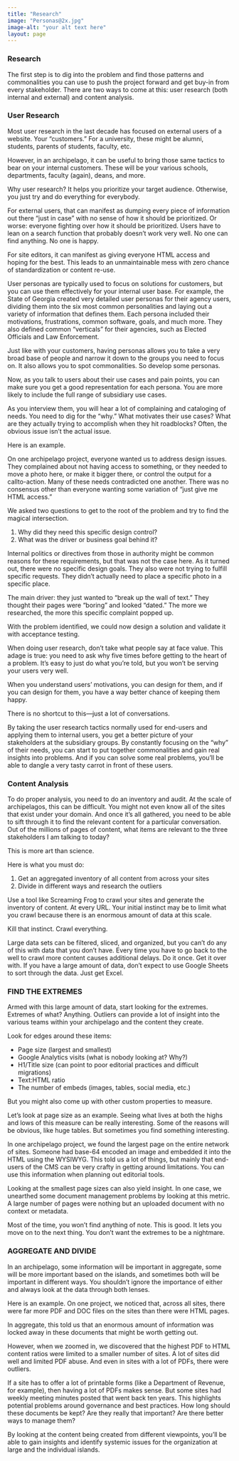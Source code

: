 ```yaml
---
title: "Research"
image: "Personas@2x.jpg"
image-alt: "your alt text here"
layout: page
---
```


### Research

The first step is to dig into the problem and find those patterns and commonalities you can use to push the project forward and get buy-in from every stakeholder. There are two ways to come at this: user research (both internal and external) and content analysis.

### User Research

Most user research in the last decade has focused on external users of a website. Your “customers.” For a university, these might be alumni, students, parents of students, faculty, etc.

However, in an archipelago, it can be useful to bring those same tactics to bear on your internal customers. These will be your various schools, departments, faculty (again), deans, and more.

Why user research? It helps you prioritize your target audience. Otherwise, you just try and do everything for everybody. 

For external users, that can manifest as dumping every piece of information out there “just in case” with no sense of how it should be prioritized. Or worse: everyone fighting over how it should be prioritized. Users have to lean on a search function that probably doesn’t work very well. No one can find anything. No one is happy.

For site editors, it can manifest as giving everyone HTML access and hoping for the best. This leads to an unmaintainable mess with zero chance of standardization or content re-use.

User personas are typically used to focus on solutions for customers, but you can use them effectively for your internal user base. For example, the State of Georgia created very detailed user personas for their agency users, dividing them into the six most common personalities and laying out a variety of information that defines them. Each persona included their motivations, frustrations, common software, goals, and much more. They also defined common “verticals” for their agencies, such as Elected Officials and Law Enforcement.

Just like with your customers, having personas allows you to take a very broad base of people and narrow it down to the groups you need to focus on. It also allows you to spot commonalities. So develop some personas.

Now, as you talk to users about their use cases and pain points, you can make sure you get a good representation for each persona. You are more likely to include the full range of subsidiary use cases.

As you interview them, you will hear a lot of complaining and cataloging of needs. You need to dig for the “why.” What motivates their use cases? What are they actually trying to accomplish when they hit roadblocks? Often, the obvious issue isn’t the actual issue.

Here is an example.

On one archipelago project, everyone wanted us to address design issues. They complained about not having access to something, or they needed to move a photo here, or make it bigger there, or control the output for a callto-action. Many of these needs contradicted one another. There was no consensus other than everyone wanting some variation of “just give me HTML access.”

We asked two questions to get to the root of the problem and try to find the magical intersection.

1. Why did they need this specific design control?
1. What was the driver or business goal behind it?

Internal politics or directives from those in authority might be common reasons for these requirements, but that was not the case here. As it turned out, there were no specific design goals. They also were not trying to fulfill specific requests. They didn’t actually need to place a specific photo in a specific place.

The main driver: they just wanted to “break up the wall of text.” They thought their pages were “boring” and looked “dated.” The more we researched, the more this specific complaint popped up.

With the problem identified, we could now design a solution and validate it with acceptance testing.

When doing user research, don’t take what people say at face value. This adage is true: you need to ask why five times before getting to the heart of a problem. It’s easy to just do what you’re told, but you won’t be serving your users very well.

When you understand users’ motivations, you can design for them, and if you can design for them, you have a way better chance of keeping them happy.

There is no shortcut to this—just a lot of conversations.

By taking the user research tactics normally used for end-users and applying them to internal users, you get a better picture of your stakeholders at the subsidiary groups. By constantly focusing on the “why” of their needs, you can start to put together commonalities and gain real insights into problems. And if you can solve some real problems, you’ll be able to dangle a very tasty carrot in front of these users.

### Content Analysis

To do proper analysis, you need to do an inventory and audit. At the scale of archipelagos, this can be difficult. You might not even know all of the sites that exist under your domain. And once it’s all gathered, you need to be able to sift through it to find the relevant content for a particular conversation. Out of the millions of pages of content, what items are relevant to the three stakeholders I am talking to today?

This is more art than science.

Here is what you must do:

1. Get an aggregated inventory of all content from across your sites
1. Divide in different ways and research the outliers

Use a tool like Screaming Frog to crawl your sites and generate the inventory of content. At every URL. Your initial instinct may be to limit what you crawl because there is an enormous amount of data at this scale.

Kill that instinct. Crawl everything.

Large data sets can be filtered, sliced, and organized, but you can’t do any of this with data that you don’t have. Every time you have to go back to the well to crawl more content causes additional delays. Do it once. Get it over with. If you have a large amount of data, don’t expect to use Google Sheets to sort through the data. Just get Excel.

### FIND THE EXTREMES

Armed with this large amount of data, start looking for the extremes. Extremes of what? Anything. Outliers can provide a lot of insight into the various teams within your archipelago and the content they create.

Look for edges around these items:

- Page size (largest and smallest)
- Google Analytics visits (what is nobody looking at? Why?)
- H1/Title size (can point to poor editorial practices and difficult migrations)
- Text:HTML ratio
- The number of embeds (images, tables, social media, etc.)

But you might also come up with other custom properties to measure.

Let’s look at page size as an example. Seeing what lives at both the highs and lows of this measure can be really interesting. Some of the reasons will be obvious, like huge tables. But sometimes you find something interesting.

In one archipelago project, we found the largest page on the entire network of sites. Someone had base-64 encoded an image and embedded it into the HTML using the WYSIWYG. This told us a lot of things, but mainly that end-users of the CMS can be very crafty in getting around limitations. You can use this information when planning out editorial tools.

Looking at the smallest page sizes can also yield insight. In one case, we unearthed some document management problems by looking at this metric. A large number of pages were nothing but an uploaded document with no context or metadata.

Most of the time, you won’t find anything of note. This is good. It lets you move on to the next thing. You don’t want the extremes to be a nightmare.

### AGGREGATE AND DIVIDE

In an archipelago, some information will be important in aggregate, some will be more important based on the islands, and sometimes both will be important in different ways. You shouldn’t ignore the importance of either and always look at the data through both lenses.

Here is an example. On one project, we noticed that, across all sites, there were far more PDF and DOC files on the sites than there were HTML pages.

In aggregate, this told us that an enormous amount of information was locked away in these documents that might be worth getting out.

However, when we zoomed in, we discovered that the highest PDF to HTML content ratios were limited to a smaller number of sites. A lot of sites did well and limited PDF abuse. And even in sites with a lot of PDFs, there were outliers.

If a site has to offer a lot of printable forms (like a Department of Revenue, for example), then having a lot of PDFs makes sense. But some sites had weekly meeting minutes posted that went back ten years. This highlights potential problems around governance and best practices. How long should these documents be kept? Are they really that important? Are there better ways to manage them?

By looking at the content being created from different viewpoints, you’ll be able to gain insights and identify systemic issues for the organization at large and the individual islands.